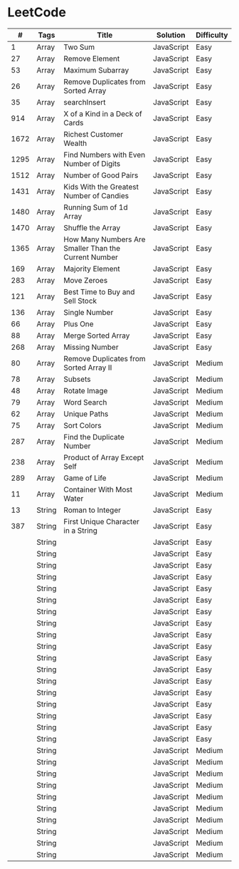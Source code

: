 # LeetCode
| # | Tags| Title | Solution | Difficulty|
| ---- | ---- | ---- | ----| ---- |
| 1 | Array | Two Sum | JavaScript | Easy |
| 27 | Array | Remove Element | JavaScript | Easy |
| 53 | Array | Maximum Subarray | JavaScript | Easy |
| 26 | Array | Remove Duplicates from Sorted Array | JavaScript | Easy |
| 35 | Array | searchInsert | JavaScript | Easy |
| 914 | Array | X of a Kind in a Deck of Cards | JavaScript | Easy |
| 1672 | Array | Richest Customer Wealth | JavaScript | Easy |
| 1295 | Array | Find Numbers with Even Number of Digits | JavaScript | Easy |
| 1512 | Array | Number of Good Pairs | JavaScript | Easy |
| 1431 | Array | Kids With the Greatest Number of Candies | JavaScript | Easy |
| 1480 | Array | Running Sum of 1d Array | JavaScript | Easy |
| 1470 | Array | Shuffle the Array | JavaScript | Easy |
| 1365 | Array | How Many Numbers Are Smaller Than the Current Number | JavaScript | Easy |
| 169 | Array | Majority Element | JavaScript | Easy |
| 283 | Array | Move Zeroes | JavaScript | Easy |
| 121 | Array | Best Time to Buy and Sell Stock | JavaScript | Easy |
| 136 | Array | Single Number | JavaScript |Easy |
| 66 | Array | Plus One | JavaScript | Easy |
| 88 | Array | Merge Sorted Array | JavaScript | Easy |
| 268 | Array | Missing Number | JavaScript | Easy |
| 80 | Array | Remove Duplicates from Sorted Array Ⅱ | JavaScript | Medium |
| 78 | Array | Subsets | JavaScript | Medium |
| 48 | Array | Rotate Image | JavaScript | Medium |
| 79 | Array | Word Search | JavaScript | Medium |
| 62 | Array | Unique Paths | JavaScript | Medium |
| 75 | Array | Sort Colors | JavaScript | Medium |
| 287 | Array | Find the Duplicate Number | JavaScript | Medium |
| 238 | Array | Product of Array Except Self | JavaScript | Medium |
| 289 | Array | Game of Life | JavaScript | Medium |
| 11 | Array | Container With Most Water | JavaScript | Medium |
| 13 | String | Roman to Integer | JavaScript | Easy |   
| 387 | String | First Unique Character in a String | JavaScript | Easy |
|  | String |  | JavaScript | Easy |
|  | String |  | JavaScript | Easy |
|  | String |  | JavaScript | Easy |
|  | String |  | JavaScript | Easy |
|  | String |  | JavaScript | Easy |
|  | String |  | JavaScript | Easy |
|  | String |  | JavaScript | Easy |
|  | String |  | JavaScript | Easy |
|  | String |  | JavaScript | Easy |
|  | String |  | JavaScript | Easy |
|  | String |  | JavaScript | Easy |
|  | String |  | JavaScript | Easy |
|  | String |  | JavaScript | Easy |
|  | String |  | JavaScript | Easy |
|  | String |  | JavaScript | Easy |
|  | String |  | JavaScript | Easy |
|  | String |  | JavaScript | Easy |
|  | String |  | JavaScript | Easy |
|  | String |  | JavaScript | Medium | 
|  | String |  | JavaScript | Medium | 
|  | String |  | JavaScript | Medium | 
|  | String |  | JavaScript | Medium | 
|  | String |  | JavaScript | Medium | 
|  | String |  | JavaScript | Medium | 
|  | String |  | JavaScript | Medium | 
|  | String |  | JavaScript | Medium | 
|  | String |  | JavaScript | Medium | 
|  | String |  | JavaScript | Medium | 